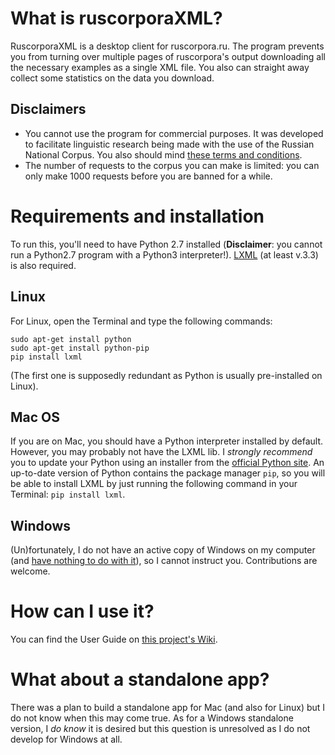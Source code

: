# What is ruscorporaXML?

RuscorporaXML is a desktop client for ruscorpora.ru. The program prevents you from turning over multiple pages of ruscorpora's output downloading all the necessary examples as a single XML file. You also can straight away collect some statistics on the data you download.

## Disclaimers
* You cannot use the program for commercial purposes. It was developed to facilitate linguistic research being made with the use of the Russian National Corpus. You also should mind [these terms and conditions](http://www.ruscorpora.ru/corpora-usage.html).
* The number of requests to the corpus you can make is limited: you can only make 1000 requests before you are banned for a while. 

# Requirements and installation
To run this, you'll need to have Python 2.7 installed (**Disclaimer**: you cannot run a Python2.7 program with a Python3 interpreter!). [LXML](http://lxml.de/tutorial.html) (at least v.3.3) is also required.

## Linux
For Linux, open the Terminal and type the following commands:
```
sudo apt-get install python
sudo apt-get install python-pip
pip install lxml
```
(The first one is supposedly redundant as Python is usually pre-installed on Linux).

## Mac OS
If you are on Mac, you should have a Python interpreter installed by default. However, you may probably not have the LXML lib. I *strongly recommend* you to update your Python using an installer from the [official Python site](https://www.python.org/downloads/). An up-to-date version of Python contains the package manager `pip`, so you will be able to install LXML by just running the following command in your Terminal: `pip install lxml`.

## Windows
(Un)fortunately, I do not have an active copy of Windows on my computer (and [have nothing to do with it](http://bash.im/quote/436599)), so I cannot instruct you. Contributions are welcome.

# How can I use it?

You can find the User Guide on [this project's Wiki](https://github.com/sleepofnodreaming/ruscorporaXML/wiki/User-Guide). 

# What about a standalone app?
There was a plan to build a standalone app for Mac (and also for Linux) but I do not know when this may come true. As for a Windows standalone version, I *do know* it is desired but this question is unresolved as I do not develop for Windows at all.
